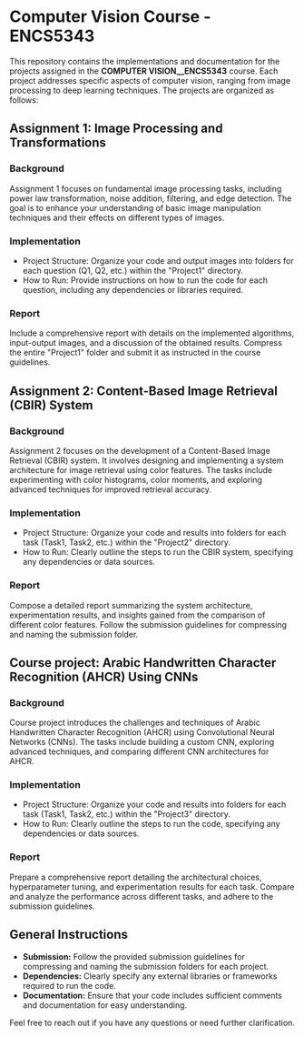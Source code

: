 # Computer Vision Course - ENCS5343

This repository contains the implementations and documentation for the projects assigned in the **COMPUTER VISION__ENCS5343** course. Each project addresses specific aspects of computer vision, ranging from image processing to deep learning techniques. The projects are organized as follows:

## Assignment 1: Image Processing and Transformations

### Background
Assignment 1 focuses on fundamental image processing tasks, including power law transformation, noise addition, filtering, and edge detection. The goal is to enhance your understanding of basic image manipulation techniques and their effects on different types of images.

### Implementation
- Project Structure: Organize your code and output images into folders for each question (Q1, Q2, etc.) within the "Project1" directory.
- How to Run: Provide instructions on how to run the code for each question, including any dependencies or libraries required.

### Report
Include a comprehensive report with details on the implemented algorithms, input-output images, and a discussion of the obtained results. Compress the entire "Project1" folder and submit it as instructed in the course guidelines.

## Assignment 2: Content-Based Image Retrieval (CBIR) System

### Background
Assignment 2 focuses on the development of a Content-Based Image Retrieval (CBIR) system. It involves designing and implementing a system architecture for image retrieval using color features. The tasks include experimenting with color histograms, color moments, and exploring advanced techniques for improved retrieval accuracy.

### Implementation
- Project Structure: Organize your code and results into folders for each task (Task1, Task2, etc.) within the "Project2" directory.
- How to Run: Clearly outline the steps to run the CBIR system, specifying any dependencies or data sources.

### Report
Compose a detailed report summarizing the system architecture, experimentation results, and insights gained from the comparison of different color features. Follow the submission guidelines for compressing and naming the submission folder.

## Course project: Arabic Handwritten Character Recognition (AHCR) Using CNNs

### Background
Course project introduces the challenges and techniques of Arabic Handwritten Character Recognition (AHCR) using Convolutional Neural Networks (CNNs). The tasks include building a custom CNN, exploring advanced techniques, and comparing different CNN architectures for AHCR.

### Implementation
- Project Structure: Organize your code and results into folders for each task (Task1, Task2, etc.) within the "Project3" directory.
- How to Run: Clearly outline the steps to run the code, specifying any dependencies or data sources.

### Report
Prepare a comprehensive report detailing the architectural choices, hyperparameter tuning, and experimentation results for each task. Compare and analyze the performance across different tasks, and adhere to the submission guidelines.

## General Instructions

- **Submission:** Follow the provided submission guidelines for compressing and naming the submission folders for each project.
- **Dependencies:** Clearly specify any external libraries or frameworks required to run the code.
- **Documentation:** Ensure that your code includes sufficient comments and documentation for easy understanding.

Feel free to reach out if you have any questions or need further clarification.
